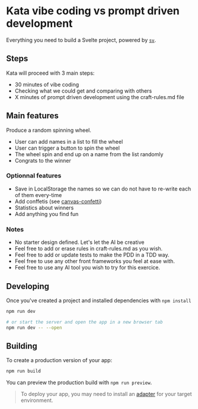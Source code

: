 # Kata vibe coding vs prompt driven development

Everything you need to build a Svelte project, powered by [`sv`](https://github.com/sveltejs/cli).

## Steps

Kata will proceed with 3 main steps:

- 30 minutes of vibe coding
- Checking what we could get and comparing with others
- X minutes of prompt driven development using the craft-rules.md file

## Main features

Produce a random spinning wheel.

- User can add names in a list to fill the wheel
- User can trigger a button to spin the wheel
- The wheel spin and end up on a name from the list randomly
- Congrats to the winner

### Optionnal features

- Save in LocalStorage the names so we can do not have to re-write each of them every-time
- Add conffetis (see [canvas-confetti](https://www.npmjs.com/package/canvas-confetti))
- Statistics about winners
- Add anything you find fun

### Notes

- No starter design defined. Let's let the AI be creative
- Feel free to add or erase rules in craft-rules.md as you wish.
- Feel free to add or update tests to make the PDD in a TDD way.
- Feel free to use any other front frameworks you feel at ease with.
- Feel free to use any AI tool you wish to try for this exercice.

## Developing

Once you've created a project and installed dependencies with `npm install`

```sh
npm run dev

# or start the server and open the app in a new browser tab
npm run dev -- --open
```

## Building

To create a production version of your app:

```sh
npm run build
```

You can preview the production build with `npm run preview`.

> To deploy your app, you may need to install an [adapter](https://svelte.dev/docs/kit/adapters) for your target environment.
